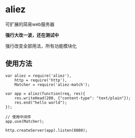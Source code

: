# aliez

可扩展的简易web服务器

**强行大改一波，还在测试中**

强行改变全部用法，所有功能模块化

## 使用方法

```
var aliez = require('aliez'),
	http = require('http'),
	Matcher = require('aliez-match');

var app = aliez(function(req, res){
	res.writeHead(200, {"content-type": "text/plain"});
	res.end("hello world");
});

// 使用中间件
app.use(Matcher);

http.createServer(app).listen(8080);
```
